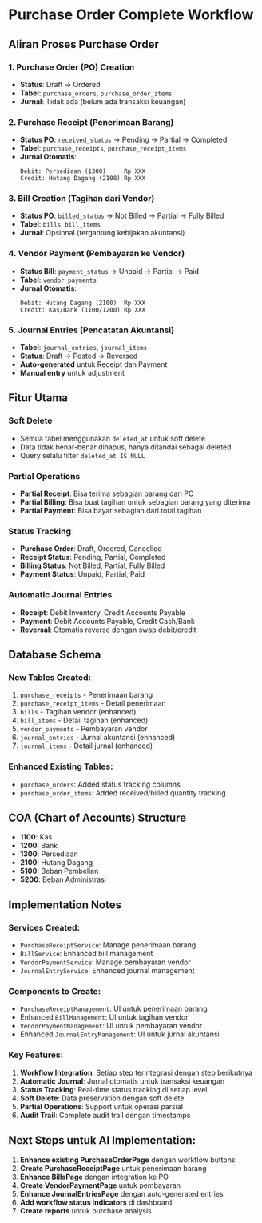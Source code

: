 # Purchase Order Complete Workflow

## Aliran Proses Purchase Order

### 1. Purchase Order (PO) Creation
- **Status**: Draft → Ordered
- **Tabel**: `purchase_orders`, `purchase_order_items`
- **Jurnal**: Tidak ada (belum ada transaksi keuangan)

### 2. Purchase Receipt (Penerimaan Barang)
- **Status PO**: `received_status` → Pending → Partial → Completed
- **Tabel**: `purchase_receipts`, `purchase_receipt_items`
- **Jurnal Otomatis**:
  ```
  Debit: Persediaan (1300)     Rp XXX
  Credit: Hutang Dagang (2100) Rp XXX
  ```

### 3. Bill Creation (Tagihan dari Vendor)
- **Status PO**: `billed_status` → Not Billed → Partial → Fully Billed
- **Tabel**: `bills`, `bill_items`
- **Jurnal**: Opsional (tergantung kebijakan akuntansi)

### 4. Vendor Payment (Pembayaran ke Vendor)
- **Status Bill**: `payment_status` → Unpaid → Partial → Paid
- **Tabel**: `vendor_payments`
- **Jurnal Otomatis**:
  ```
  Debit: Hutang Dagang (2100)  Rp XXX
  Credit: Kas/Bank (1100/1200) Rp XXX
  ```

### 5. Journal Entries (Pencatatan Akuntansi)
- **Tabel**: `journal_entries`, `journal_items`
- **Status**: Draft → Posted → Reversed
- **Auto-generated** untuk Receipt dan Payment
- **Manual entry** untuk adjustment

## Fitur Utama

### Soft Delete
- Semua tabel menggunakan `deleted_at` untuk soft delete
- Data tidak benar-benar dihapus, hanya ditandai sebagai deleted
- Query selalu filter `deleted_at IS NULL`

### Partial Operations
- **Partial Receipt**: Bisa terima sebagian barang dari PO
- **Partial Billing**: Bisa buat tagihan untuk sebagian barang yang diterima
- **Partial Payment**: Bisa bayar sebagian dari total tagihan

### Status Tracking
- **Purchase Order**: Draft, Ordered, Cancelled
- **Receipt Status**: Pending, Partial, Completed
- **Billing Status**: Not Billed, Partial, Fully Billed
- **Payment Status**: Unpaid, Partial, Paid

### Automatic Journal Entries
- **Receipt**: Debit Inventory, Credit Accounts Payable
- **Payment**: Debit Accounts Payable, Credit Cash/Bank
- **Reversal**: Otomatis reverse dengan swap debit/credit

## Database Schema

### New Tables Created:
1. `purchase_receipts` - Penerimaan barang
2. `purchase_receipt_items` - Detail penerimaan
3. `bills` - Tagihan vendor (enhanced)
4. `bill_items` - Detail tagihan (enhanced)
5. `vendor_payments` - Pembayaran vendor
6. `journal_entries` - Jurnal akuntansi (enhanced)
7. `journal_items` - Detail jurnal (enhanced)

### Enhanced Existing Tables:
- `purchase_orders`: Added status tracking columns
- `purchase_order_items`: Added received/billed quantity tracking

## COA (Chart of Accounts) Structure
- **1100**: Kas
- **1200**: Bank
- **1300**: Persediaan
- **2100**: Hutang Dagang
- **5100**: Beban Pembelian
- **5200**: Beban Administrasi

## Implementation Notes

### Services Created:
- `PurchaseReceiptService`: Manage penerimaan barang
- `BillService`: Enhanced bill management
- `VendorPaymentService`: Manage pembayaran vendor
- `JournalEntryService`: Enhanced journal management

### Components to Create:
- `PurchaseReceiptManagement`: UI untuk penerimaan barang
- Enhanced `BillManagement`: UI untuk tagihan vendor
- `VendorPaymentManagement`: UI untuk pembayaran vendor
- Enhanced `JournalEntryManagement`: UI untuk jurnal akuntansi

### Key Features:
1. **Workflow Integration**: Setiap step terintegrasi dengan step berikutnya
2. **Automatic Journal**: Jurnal otomatis untuk transaksi keuangan
3. **Status Tracking**: Real-time status tracking di setiap level
4. **Soft Delete**: Data preservation dengan soft delete
5. **Partial Operations**: Support untuk operasi parsial
6. **Audit Trail**: Complete audit trail dengan timestamps

## Next Steps untuk AI Implementation:

1. **Enhance existing PurchaseOrderPage** dengan workflow buttons
2. **Create PurchaseReceiptPage** untuk penerimaan barang
3. **Enhance BillsPage** dengan integration ke PO
4. **Create VendorPaymentPage** untuk pembayaran
5. **Enhance JournalEntriesPage** dengan auto-generated entries
6. **Add workflow status indicators** di dashboard
7. **Create reports** untuk purchase analysis